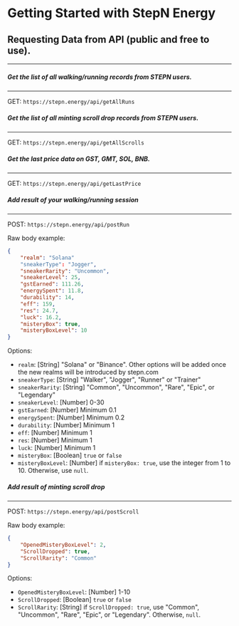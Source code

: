 # Getting Started with StepN Energy

## Requesting Data from API (public and free to use).
------
##### Get the list of all walking/running records from STEPN users.
------
GET: `https://stepn.energy/api/getAllRuns`

##### Get the list of all minting scroll drop records from STEPN users.
------
GET: `https://stepn.energy/api/getAllScrolls`

##### Get the last price data on GST, GMT, SOL, BNB.
------
GET: `https://stepn.energy/api/getLastPrice`

##### Add result of your walking/running session
------
POST: `https://stepn.energy/api/postRun`

Raw body example: 

```json
{
    "realm": "Solana"
    "sneakerType": "Jogger",
    "sneakerRarity": "Uncommon",
    "sneakerLevel": 25,
    "gstEarned": 111.26,
    "energySpent": 11.8,
    "durability": 14,
    "eff": 159,
    "res": 24.7,
    "luck": 16.2,
    "misteryBox": true,
    "misteryBoxLevel": 10
}
```
Options:

+ `realm`: [String] "Solana" or "Binance". Other options will be added once the new realms will be introduced by stepn.com
+ `sneakerType`: [String] "Walker", "Jogger", "Runner" or "Trainer"
+ `sneakerRarity`: [String] "Common", "Uncommon", "Rare", "Epic", or "Legendary"
+ `sneakerLevel`: [Number] 0-30
+ `gstEarned`: [Number] Minimum 0.1
+ `energySpent`: [Number] Minimum 0.2
+ `durability`: [Number] Minimum 1
+ `eff`: [Number] Minimum 1
+ `res`: [Number] Minimum 1
+ `luck`: [Number] Minimum 1
+ `misteryBox`: [Boolean] `true` or `false`
+ `misteryBoxLevel`: [Number] if `misteryBox: true`, use the integer from 1 to 10. Otherwise, use `null`.

##### Add result of minting scroll drop
------
POST: `https://stepn.energy/api/postScroll`

Raw body example: 

```json
{
    "OpenedMisteryBoxLevel": 2,
    "ScrollDropped": true,
    "ScrollRarity": "Common"
}
```
Options:

+ `OpenedMisteryBoxLevel`: [Number] 1-10
+ `ScrollDropped`: [Boolean] `true` or `false`
+ `ScrollRarity`: [String] if `ScrollDropped: true`, use "Common", "Uncommon", "Rare", "Epic", or "Legendary". Otherwise, `null`.


